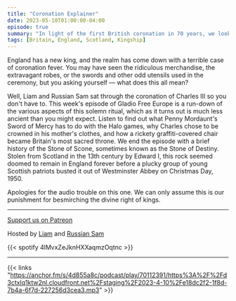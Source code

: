 ```yaml
---
title: "Coronation Explainer"
date: 2023-05-10T01:00:00-04:00
episode: true
summary: "In light of the first British coronation in 70 years, we looked into the history of English kingship, the kitsch surrounding the ceremony, and much more."
tags: [Britain, England, Scotland, Kingship]
---
```


England has a new king, and the realm has come down with a terrible case of coronation fever. You may have seen the ridiculous merchandise, the extravagant robes, or the swords and other odd utensils used in the ceremony, but you asking yourself — what does this all mean?


Well, Liam and Russian Sam sat through the coronation of Charles III so you don't have to. This week's episode of Gladio Free Europe is a run-down of the various aspects of this solemn ritual, which as it turns out is much less ancient than you might expect. Listen to find out what Penny Mordaunt's Sword of Mercy has to do with the Halo games, why Charles chose to be crowned in his mother's clothes, and how a rickety graffiti-covered chair became Britain's most sacred throne. We end the episode with a brief history of the Stone of Scone, sometimes known as the Stone of Destiny. Stolen from Scotland in the 13th century by Edward I, this rock seemed doomed to remain in England forever before a plucky group of young Scottish patriots busted it out of Westminster Abbey on Christmas Day, 1950.


Apologies for the audio trouble on this one. We can only assume this is our punishment for besmirching the divine right of kings.

---
[Support us on Patreon](https://www.patreon.com/GladioFreeEurope)


Hosted by [Liam](https://twitter.com/LegoRacers2) and [Russian Sam](https://twitter.com/reelCheburashka)

{{< spotify 4lMvxZeJknHXXaqmzOqtnc >}}

---

{{< links "https://anchor.fm/s/4d855a8c/podcast/play/70112391/https%3A%2F%2Fd3ctxlq1ktw2nl.cloudfront.net%2Fstaging%2F2023-4-10%2Fe18dc2f2-1f8d-7b4a-6f7d-227256d3cea3.mp3" >}}


